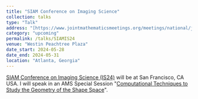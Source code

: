 ```yaml
---
title: "SIAM Conference on Imaging Science"
collection: talks
type: "Talk"
address: "[https://www.jointmathematicsmeetings.org/meetings/national/jmm2024/2300_program.html](https://www.siam.org/conferences/cm/conference/is24)"
category: "upcoming"
permalink: /talks/SIAMIS24
venue: "Westin Peachtree Plaza"
date_start: 2024-05-28
date_end: 2024-05-31
location: "Atlanta, Georgia"
---
```


[SIAM Conference on Imaging Science (IS24)](https://www.jointmathematicsmeetings.org/meetings/national/jmm2024/2300_program.html) will be at San Francisco, CA USA.
I will speak in an AMS Special Session "[Computational Techniques to Study the Geometry of the Shape Space](https://www.jointmathematicsmeetings.org/meetings/national/jmm2024/2300_program_ss97.html#title)".
